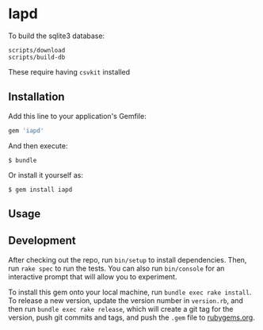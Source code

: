 # Iapd

To build the sqlite3 database:

``` shell
scripts/download
scripts/build-db
```

These require having `csvkit` installed

## Installation

Add this line to your application's Gemfile:

```ruby
gem 'iapd'
```

And then execute:

    $ bundle

Or install it yourself as:

    $ gem install iapd

## Usage



## Development

After checking out the repo, run `bin/setup` to install dependencies. Then, run `rake spec` to run the tests. You can also run `bin/console` for an interactive prompt that will allow you to experiment.

To install this gem onto your local machine, run `bundle exec rake install`. To release a new version, update the version number in `version.rb`, and then run `bundle exec rake release`, which will create a git tag for the version, push git commits and tags, and push the `.gem` file to [rubygems.org](https://rubygems.org).
